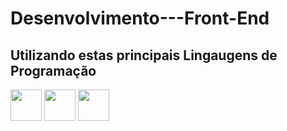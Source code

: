 # Desenvolvimento---Front-End
## Utilizando estas principais Lingaugens de Programação
[<img src="https://upload.wikimedia.org/wikipedia/commons/6/6a/JavaScript-logo.png" width="50"/>](https://www.javascript.com/)
[<img src="https://upload.wikimedia.org/wikipedia/commons/6/61/HTML5_logo_and_wordmark.svg" width="50"/>](https://www.w3.org/html/)
[<img src="https://upload.wikimedia.org/wikipedia/commons/d/d5/CSS3_logo_and_wordmark.svg" width="50"/>](https://www.w3.org/Style/CSS/)




